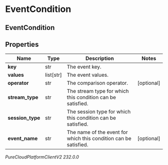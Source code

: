 # EventCondition

## EventCondition

## Properties

|Name | Type | Description | Notes|
|------------ | ------------- | ------------- | -------------|
| **key** | str | The event key. | |
| **values** | list[str] | The event values. | |
| **operator** | str | The comparison operator. | [optional] |
| **stream_type** | str | The stream type for which this condition can be satisfied. | |
| **session_type** | str | The session type for which this condition can be satisfied. | |
| **event_name** | str | The name of the event for which this condition can be satisfied. | [optional] |



_PureCloudPlatformClientV2 232.0.0_
